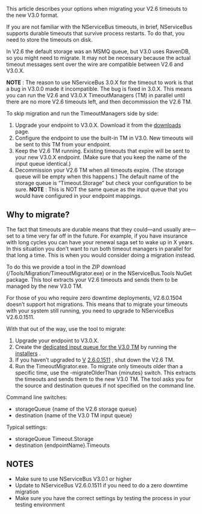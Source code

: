 <!--
title: "Migrating To NServiceBus 3.0 – Timeouts"
tags: 
-->

This article describes your options when migrating your V2.6 timeouts to the new V3.0 format.

If you are not familiar with the NServiceBus timeouts, in brief, NServiceBus supports durable timeouts that survive process restarts. To do that, you need to store the timeouts on disk.

In V2.6 the default storage was an MSMQ queue, but V3.0 uses RavenDB, so you might need to migrate. It may not be necessary because the actual timeout messages sent over the wire are compatible between V2.6 and V3.0.X.

**NOTE** : The reason to use NServiceBus 3.0.X for the timeout to work is that a bug in V3.0.0 made it incompatible. The bug is fixed in 3.0.X. This means you can run the V2.6 and V3.0.X TimeoutManagers (TM) in parallel until there are no more V2.6 timeouts left, and then decommission the V2.6 TM.

To skip migration and run the TimeoutManagers side by side:

1.  Upgrade your endpoint to V3.0.X. Download it from the
    [downloads](/downloads) page.
2.  Configure the endpoint to use the built-in TM in V3.0. New timeouts
    will be sent to this TM from your endpoint.
3.  Keep the V2.6 TM running. Existing timeouts that expire will be sent
    to your new V3.0.X endpoint. (Make sure that you keep the name of
    the input queue identical.)
4.  Decommission your V2.6 TM when all timeouts expire. (The storage
    queue will be empty when this happens.) The default name of the
    storage queue is “Timeout.Storage” but check your configuration to
    be sure. **NOTE** : This is NOT the same queue as the input queue
    that you would have configured in your endpoint mappings.

Why to migrate?
---------------

The fact that timeouts are durable means that they could—and usually are—set to a time very far off in the future. For example, if you have insurance with long cycles you can have your renewal saga set to wake up in X years. In this situation you don’t want to run both timeout managers in parallel for that long a time. This is when you would consider doing a migration instead.

To do this we provide a tool in the ZIP download
(/Tools/Migration/TimeoutMigrator.exe) or in the NServiceBus.Tools NuGet package. This tool extracts your V2.6 timeouts and sends them to be managed by the new V3.0 TM.

For those of you who require zero downtime deployments, V2.6.0.1504 doesn’t support hot migrations. This means that to migrate your timeouts with your system still running, you need to upgrade to NServiceBus V2.6.0.1511.

With that out of the way, use the tool to migrate:

1.  Upgrade your endpoint to V3.0.X.
2.  Create the [dedicated input queue for the V3.0
    TM](convention-over-configuration.md) by running the
    [installers](nservicebus-installers.md) .
3.  If you haven’t upgraded to
    [V](http://particular.cloudapp.net/downloads)
    [2.6.0.1511](http://particular.cloudapp.net/downloads) , shut down
    the V2.6 TM.
4.  Run the TimeoutMigrator.exe. To migrate only timeouts older than a
    specific time, use the -migrateOlderThan {minutes} switch. This
    extracts the timeouts and sends them to the new V3.0 TM. The tool
    asks you for the source and destination queues if not specified on
    the command line.

Command line switches:

-   storageQueue {name of the V2.6 storage queue}
-   destination {name of the V3.0 TM input queue}

Typical settings:

-   storageQueue Timeout.Storage
-   destination {endpointName}.Timeouts

NOTES
-----

-   Make sure to use NServiceBus V3.0.1 or higher
-   Update to NServiceBus V2.6.0.1511 if you need to do a zero downtime
    migration
-   Make sure you have the correct settings by testing the process in
    your testing environment


